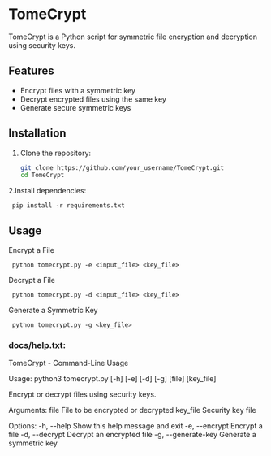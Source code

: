 # TomeCrypt

TomeCrypt is a Python script for symmetric file encryption and decryption using security keys.

## Features
- Encrypt files with a symmetric key
- Decrypt encrypted files using the same key
- Generate secure symmetric keys

## Installation

1. Clone the repository:
   ```bash
   git clone https://github.com/your_username/TomeCrypt.git
   cd TomeCrypt

2.Install dependencies:  
     
     pip install -r requirements.txt

## Usage
Encrypt a File
     
     python tomecrypt.py -e <input_file> <key_file>

Decrypt a File

     python tomecrypt.py -d <input_file> <key_file>

Generate a Symmetric Key

     python tomecrypt.py -g <key_file>


### docs/help.txt:

TomeCrypt - Command-Line Usage




Usage:      python3 tomecrypt.py [-h] [-e] [-d] [-g] [file] [key_file]




Encrypt or decrypt files using security keys.

Arguments:
file File to be encrypted or decrypted
key_file Security key file

Options:
-h, --help Show this help message and exit
-e, --encrypt Encrypt a file
-d, --decrypt Decrypt an encrypted file
-g, --generate-key Generate a symmetric key
